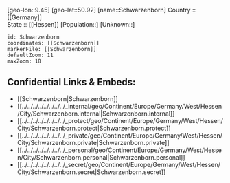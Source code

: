 ﻿---
location: [50.92,9.45] 
mapzoom: [7,12] 
mapmarker: city 
type: City
tags:
- geo/City


SpocWebEntityId: 34100
isDeleted: false
confidential: public

---
[geo-lon::9.45] 
[geo-lat::50.92] 
[name::Schwarzenborn] 
Country :: [[Germany]]  
State :: [[Hessen]] 
[Population::] 
[Unknown::] 


```leaflet
id: Schwarzenborn
coordinates: [[Schwarzenborn]] 
markerFile: [[Schwarzenborn]] 
defaultZoom: 11 
maxZoom: 18
```


## Confidential Links & Embeds: 
- [[Schwarzenborn|Schwarzenborn]]  
- [[../../../../../../../../_internal/geo/Continent/Europe/Germany/West/Hessen/City/Schwarzenborn.internal|Schwarzenborn.internal]] 
- [[../../../../../../../../_protect/geo/Continent/Europe/Germany/West/Hessen/City/Schwarzenborn.protect|Schwarzenborn.protect]] 
- [[../../../../../../../../_private/geo/Continent/Europe/Germany/West/Hessen/City/Schwarzenborn.private|Schwarzenborn.private]] 
- [[../../../../../../../../_personal/geo/Continent/Europe/Germany/West/Hessen/City/Schwarzenborn.personal|Schwarzenborn.personal]] 
- [[../../../../../../../../_secret/geo/Continent/Europe/Germany/West/Hessen/City/Schwarzenborn.secret|Schwarzenborn.secret]] 
